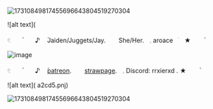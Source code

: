 
![17310849817455696643804519270304](https://github.com/user-attachments/assets/fb2ee588-a305-490e-8e49-256700fb992b)


![alt text]([](https://64.media.tumblr.com/b3ee87f4c8ed6dfdc63743d4b661556e/9ccc9e50117fbf7a-c6/s500x750/c13faf7e47bcf2cec2effcc8f41f063263b7eccb.pnj)


𓏲ㅤㅤ۫ㅤㅤ ♪ ㅤ۫Jaiden/Juggets/Jay.ㅤ ㅤShe/Her.ㅤ𓈒 aroaceㅤׂㅤ★ㅤ ㅤ۫ㅤ

![image](https://encrypted-tbn0.gstatic.com/images?q=tbn:ANd9GcTUTDIV2dSN870X-62Th0sGNh49tiEOjD2dH3DTgMggcQ&s)

𓏲ㅤㅤ۫ㅤㅤ ♪ ㅤ۫[patreon](https://www.patreon.com/c/0_0zz/about).ㅤ ㅤ[strawpage](https://aroacebird.straw.page).ㅤ𓈒 Discord: rrxierxd .  ★ㅤ ㅤ۫ㅤ  

![alt text]([](https://64.media.tumblr.com/b3ee87f4c8ed6dfdc63743d4b661556e/9ccc9e50117fbf7a-c6/s500x750/c13faf7e47bcf2cec2effcc8f41f063263b7eccb.pnj)
a2cd5.pnj)

![17310849817455696643804519270304](https://github.com/user-attachments/assets/fb2ee588-a305-490e-8e49-256700fb992b)
